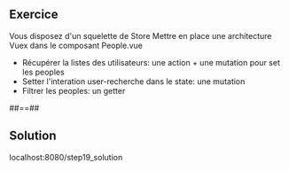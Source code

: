 <!-- .slide: class="sfeir-bg-pink exercice" -->
## Exercice
<span>Vous disposez d'un squelette de Store</span>
Mettre en place une architecture Vuex dans le composant People.vue
<ul>
    <li>Récupérer la listes des utilisateurs: une action + une mutation pour set les peoples</li>
    <li>Setter l'interation user-recherche dans le state: une mutation</li>
    <li>Filtrer les peoples: un getter</li>
</ul>

##==##

<!-- .slide: class="sfeir-bg-blue exercice" -->
## Solution
<span class="full-center">localhost:8080/step19_solution</span>